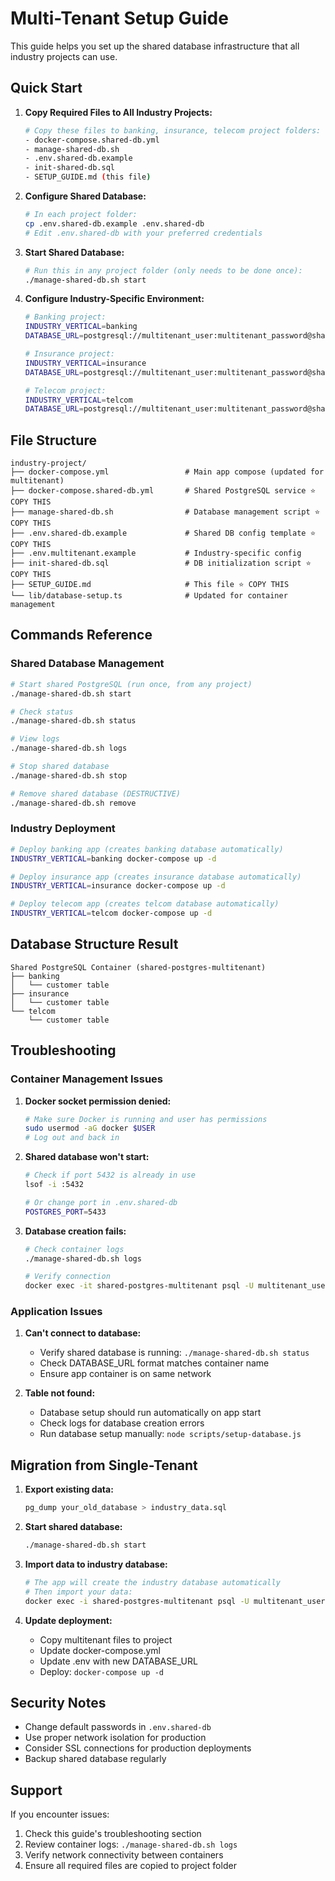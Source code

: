# Multi-Tenant Setup Guide

This guide helps you set up the shared database infrastructure that all industry projects can use.

## Quick Start

1. **Copy Required Files to All Industry Projects:**

   ```bash
   # Copy these files to banking, insurance, telecom project folders:
   - docker-compose.shared-db.yml
   - manage-shared-db.sh
   - .env.shared-db.example
   - init-shared-db.sql
   - SETUP_GUIDE.md (this file)
   ```

2. **Configure Shared Database:**

   ```bash
   # In each project folder:
   cp .env.shared-db.example .env.shared-db
   # Edit .env.shared-db with your preferred credentials
   ```

3. **Start Shared Database:**

   ```bash
   # Run this in any project folder (only needs to be done once):
   ./manage-shared-db.sh start
   ```

4. **Configure Industry-Specific Environment:**

   ```bash
   # Banking project:
   INDUSTRY_VERTICAL=banking
   DATABASE_URL=postgresql://multitenant_user:multitenant_password@shared-postgres-multitenant:5432/banking

   # Insurance project:
   INDUSTRY_VERTICAL=insurance
   DATABASE_URL=postgresql://multitenant_user:multitenant_password@shared-postgres-multitenant:5432/insurance

   # Telecom project:
   INDUSTRY_VERTICAL=telcom
   DATABASE_URL=postgresql://multitenant_user:multitenant_password@shared-postgres-multitenant:5432/telcom
   ```

## File Structure

```
industry-project/
├── docker-compose.yml                 # Main app compose (updated for multitenant)
├── docker-compose.shared-db.yml       # Shared PostgreSQL service ⭐ COPY THIS
├── manage-shared-db.sh                # Database management script ⭐ COPY THIS
├── .env.shared-db.example             # Shared DB config template ⭐ COPY THIS
├── .env.multitenant.example           # Industry-specific config
├── init-shared-db.sql                 # DB initialization script ⭐ COPY THIS
├── SETUP_GUIDE.md                     # This file ⭐ COPY THIS
└── lib/database-setup.ts              # Updated for container management
```

## Commands Reference

### Shared Database Management

```bash
# Start shared PostgreSQL (run once, from any project)
./manage-shared-db.sh start

# Check status
./manage-shared-db.sh status

# View logs
./manage-shared-db.sh logs

# Stop shared database
./manage-shared-db.sh stop

# Remove shared database (DESTRUCTIVE)
./manage-shared-db.sh remove
```

### Industry Deployment

```bash
# Deploy banking app (creates banking database automatically)
INDUSTRY_VERTICAL=banking docker-compose up -d

# Deploy insurance app (creates insurance database automatically)
INDUSTRY_VERTICAL=insurance docker-compose up -d

# Deploy telecom app (creates telcom database automatically)
INDUSTRY_VERTICAL=telcom docker-compose up -d
```

## Database Structure Result

```
Shared PostgreSQL Container (shared-postgres-multitenant)
├── banking
│   └── customer table
├── insurance
│   └── customer table
└── telcom
    └── customer table
```

## Troubleshooting

### Container Management Issues

1. **Docker socket permission denied:**

   ```bash
   # Make sure Docker is running and user has permissions
   sudo usermod -aG docker $USER
   # Log out and back in
   ```

2. **Shared database won't start:**

   ```bash
   # Check if port 5432 is already in use
   lsof -i :5432

   # Or change port in .env.shared-db
   POSTGRES_PORT=5433
   ```

3. **Database creation fails:**

   ```bash
   # Check container logs
   ./manage-shared-db.sh logs

   # Verify connection
   docker exec -it shared-postgres-multitenant psql -U multitenant_user -d postgres
   ```

### Application Issues

1. **Can't connect to database:**

   - Verify shared database is running: `./manage-shared-db.sh status`
   - Check DATABASE_URL format matches container name
   - Ensure app container is on same network

2. **Table not found:**
   - Database setup should run automatically on app start
   - Check logs for database creation errors
   - Run database setup manually: `node scripts/setup-database.js`

## Migration from Single-Tenant

1. **Export existing data:**

   ```bash
   pg_dump your_old_database > industry_data.sql
   ```

2. **Start shared database:**

   ```bash
   ./manage-shared-db.sh start
   ```

3. **Import data to industry database:**

   ```bash
   # The app will create the industry database automatically
   # Then import your data:
   docker exec -i shared-postgres-multitenant psql -U multitenant_user -d banking < industry_data.sql
   ```

4. **Update deployment:**
   - Copy multitenant files to project
   - Update docker-compose.yml
   - Update .env with new DATABASE_URL
   - Deploy: `docker-compose up -d`

## Security Notes

- Change default passwords in `.env.shared-db`
- Use proper network isolation for production
- Consider SSL connections for production deployments
- Backup shared database regularly

## Support

If you encounter issues:

1. Check this guide's troubleshooting section
2. Review container logs: `./manage-shared-db.sh logs`
3. Verify network connectivity between containers
4. Ensure all required files are copied to project folder
